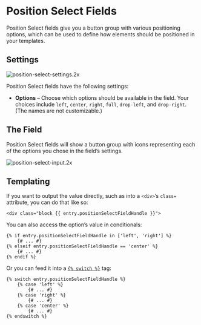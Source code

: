 # Position Select Fields

Position Select fields give you a button group with various positioning options, which can be used to define how elements should be positioned in your templates.

## Settings

![position-select-settings.2x](https://craftcmsassets.craftcdn.com/images/docs/field-types/position-select/position-select-settings.2x.png)

Position Select fields have the following settings:

- **Options** – Choose which options should be available in the field. Your choices include `left`, `center`, `right`, `full`, `drop-left`, and `drop-right`. (The names are not customizable.)

## The Field

Position Select fields will show a button group with icons representing each of the options you chose in the field’s settings.

![position-select-input.2x](https://craftcmsassets.craftcdn.com/images/docs/field-types/position-select/position-select-input.2x.png)

## Templating

If you want to output the value directly, such as into a `<div>`’s `class=` attribute, you can do that like so:

```twig
<div class="block {{ entry.positionSelectFieldHandle }}">
```

You can also access the option’s value in conditionals:

```twig
{% if entry.positionSelectFieldHandle in ['left', 'right'] %}
    {# ... #}
{% elseif entry.positionSelectFieldHandle == 'center' %}
    {# ... #}
{% endif %}
```

Or you can feed it into a [`{% switch %}`](templating/switch.md) tag:

```twig
{% switch entry.positionSelectFieldHandle %}
    {% case 'left' %}
        {# ... #}
    {% case 'right' %}
        {# ... #}
    {% case 'center' %}
        {# ... #}
{% endswitch %}
```
